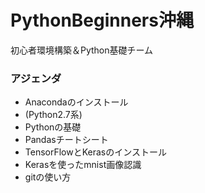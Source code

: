 # PythonBeginners沖縄
初心者環境構築＆Python基礎チーム

### アジェンダ
- Anacondaのインストール
 - (Python2.7系)
- Pythonの基礎
- Pandasチートシート
- TensorFlowとKerasのインストール
- Kerasを使ったmnist画像認識
- gitの使い方
